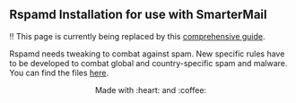 ## Rspamd Installation for use with SmarterMail

:bangbang: This page is currently being replaced by this [comprehensive guide](https://github.com/martinschaible/guide-installing-mailserver-smartermail-almalinux/wiki).

Rspamd needs tweaking to combat against spam. New specific rules have to be developed to combat global and country-specific spam and malware.
You can find the files [here](https://github.com/martinschaible/rspamd-rules).

<p align="center">Made with :heart: and :coffee:</p>
